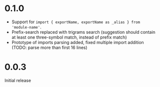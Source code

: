# 0.1.0

-   Support for `import { exportName, exportName as _alias } from 'module-name'`.
-   Prefix-search replaced with trigrams search (suggestion should contain at least
    one three-symbol match, instead of prefix match)
-   Prototype of imports parsing added, fixed multiple import addition
    (TODO: parse more than first 16 lines)

# 0.0.3

Initial release

